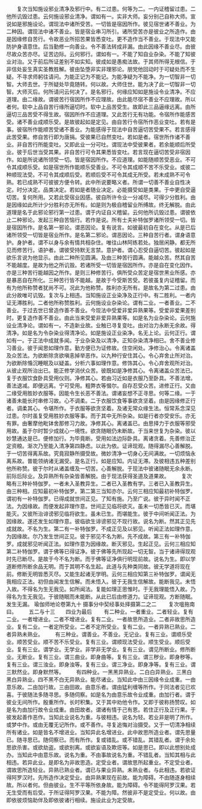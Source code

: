 <!-- { "loadSidebar": true } -->
　　复次当知施设邪业清净及邪行中。有二过患。何等为二。一内证稽留过患。二他所讥毁过患。云何施设邪业清净。谓如有一。实非大师。妄分别己自称大师。宣说如是邪施设论。谓现法中诸所受苦。一切皆是宿因所作。彼见宿世诸不善业。为二种因。谓现法中诸不善业。皆是宿业串习所引。诸所受苦亦是彼业之所造作。由是因缘修自苦行。令故恶业所招苦果皆悉变吐。更不造作当不善业。于现法中又能防护身语意住。后当勤修一向善业。令不善法转成非漏。由此因缘不善业尽。由彼尽故众苦亦尽。证苦边际。云何邪行。谓如有一。不能了知自业杂染。不能了知彼业对治。又于前后所证差别不如实知。彼成如是愚痴法故。于其师所得无根信。于非信处妄生真实圣教胜解。彼由坠堕非实非理邪论。朋党他回动时于可疑处而不生疑。不寻求师躬往请问。为能正记为不能记。为能净疑为不能净。为一切智非一切智。大师去世。于所疑处毕竟随转。何以故。大师住世。能为决了此一切智非一切智。大师灭后。何所请问云何决了。是名邪行。何缘应知如是施设令业清净。不应道理。由二缘故。谓彼苦行宿因所作不应理故。由此能尽宿不善业不应理故。所以者何。软中上品自苦行缘所逼切时。软中上品苦受生。故即此三品逼缘远离。由所逼切三品苦受不得生故。宿因所作不应道理。又此苦行无有功能。令宿所作能感苦受。诸不善业成顺乐受。是故彼起如是定见。由自苦行令宿所作恶业变吐。若有是事。彼宿所作能顺苦受诸不善业。为能感得于现法中自苦逼切苦受果不。若言感得此苦受果。修自苦行即为唐捐。受彼果已自然变吐。若如是者。宿世所作诸不善业。非自苦行所能变吐。又即此业一分可吐。谓现法中受彼果者。若余能顺后所受业。彼于后世当受其果。非自苦行可令其果悉皆变吐。若言现在逼切苦受非宿因作。如是所说诸所领受一切。皆是宿因所作。不应道理。如能随顺苦受恶业。不可令其成顺乐受。如是宿世所作能顺乐受善业。不可令其成顺不苦不乐受业。或彼二种顺现法受。不可令其成顺后受。若顺后受不可令其成无所受。若未成熟不可令熟。若已成熟不可彼彼方便令转。此中所说要略义者。所谓一切善不善业自性决定。时分决定。品类决定。若如是者随业决定。必能摄受如是类果。于中更自受逼切苦。复何所用。又若此受宿业因感。彼自所许令业一分减尽。可得少分胜利。由是因缘如此所计少分胜利亦无所有。如是则为极自稽留业所缚故。终无解脱。由此道理是名于此邪论邪行第一过患。谓于内证自义稽留。云何他所讥毁过患。谓彼依止二种邪论。发起三种自苦恼行。若作是说。所有士夫补特伽罗诸所领受一切。皆是宿因所作。是名第一邪论。谓恶因论。复有说言。如彼最初自在变化。从是已后诸所领受一切皆是宿业所作。是名第二邪论。谓恶因论。三种自苦行者。谓身语意护。身护者。谓不以身与余有情共相杂住。唯往山林阿练若处。独居闲静。都无所见而修苦行。语护者。谓彼受持默无言禁。意护者。谓心忍受自逼切苦。彼起如是欲乐言说为他显示。由此二种所见圆满。及由三种苦行圆满。能越众苦。然其自苦不能越度。是故为他之所讥毁。若诸所受一切皆是宿因所作。亦是自在变化因作。亦是三种苦行能越因之所作。是则三种修苦行。俱所受众苦定是宿世黑业所感。亦是暴恶自在所化。三种苦行皆不能越。是故于今受斯苦受。若彼虽复内证稽留。而有为他所称赞者犹尚不可。况此为他称赞。胜利亦无所有。是故名为第二过患。由此分故唯可讥毁。复次与上相违。当知施设正业染净及正行中。有二胜利。一者内证无滞胜利。二者他所称赞胜利。云何施设业杂染论。谓有二业。一者善业。二不善业。于过去世已曾造作善不善业。今现法中受爱非爱异熟果等。受爱非爱果差别时。更复造作善不善业。由此当来受爱非爱异熟果等。如是名为业杂染论。云何施设业清净论。谓如有一。不造新业故。业触已寻复变吐。由对治力永断无余故。得清净。如是名为令杂染业得清净论。如是施设正业染净。名无上论。云何正行。谓如有一。于正法中成就多闻。于业杂染及以清净。正知杂染清净相已。舍不善业修习善业。彼于闻思如理作意。勤方便已为证修故。住空闲处。净修治心。令离诸盖及众苦法。为欲断除贪欲嗔恚掉举恶作。以九种行安住其心。令心弃舍止所对治。为欲断除惛沉睡眠及以疑盖。分析六事如理作意。修饰其心。令心弃舍观所对治。从彼止观所治出已。能正修学消伏众苦。彼既如是净修其心。令离诸盖众苦法已。复于衣服饮食卧具受用仪则。净修其心。若由习近如是衣服乃至卧具。不善法增。善法退减。即便远离。宁可受用。粗弊衣等惙尔。自存忍受众苦。进修正行。又由二缘受用胜妙衣服等。因能令生长恶不善法。谓诸妄想不正寻思。何等二缘。一于诸善未能长时串修习故。心不调柔。二于衣服饮食等事欲贪坚着。由是因缘修正行者。调柔其心。令堪所作。于衣服等欲贪坚着。及诸无常众缘生法。恒常系念深见过患。尔时虽复受用胜妙衣服等事。而于其中无所杂染。如是行者亦受安乐。亦无有罪。由奢摩他毗钵舍那修习力故。净修其心。离诸盖已。由思择力于衣服等邪受用故。虽于尔时暂少成就心一境性。欲贪随眠仍未断故。于当来世复为杂染。彼以妙慧通达是已。便修加行。为毕竟断。受用如法边际卧具。离诸贪着。先善修治正定资粮。渐次乃至能入清净第四静虑。以此为依。证谛现观。随得漏尽心善解脱。于一切苦得离系故。究竟寂静所摄受故。微妙清净一切身心无间满故。一切烦恼永离系故。普能领纳诸无漏受。是名正行。如是应知。内证无滞。及彼相违五种差别他所称赞。彼于尔时从诸盖缠及一切苦。心善解脱。于现法中彼诸随眠无余永断。前际后际业。及异熟所有杂染皆善解脱。由于现法获得圣道及道果故。
　　复次略有三种补特伽罗。一者未入圣教异生。二者已入圣教有学。三者已入圣教异生。由三种相。应知最初补特伽罗。第二第三当知亦尔。云何三相应知最初补特伽罗。谓初有一补特伽罗。已得成就世间正见。了知有施。乃至广说。彼于异时闻不正法。为因缘故。而便发起非理作意。世间正见临将欲灭。虽未一切悉皆已灭。而堪能灭。又彼所治诽谤邪见临将欲生。虽未已生。而堪能生。彼于中间听闻正法。为因缘故。遂还发生如理作意。彼临欲生诽谤邪见不现行故。说名为断。然其正见先成就故。不名为生。第二有一补特伽罗。不成正见及以邪见。听闻正法如理作意。为因缘故。尔乃发生世间正见。彼于邪见不名为断。先不成故。第三有一补特伽罗。成就邪见听闻正法。如理作意为因缘故。断灭邪见。生起正见。云何三相应知第二补特伽罗。谓于佛等已得证净。彼于佛等先所现起一切无智。当于诸谛得现观时先已断尽。是故于今不名为断。而于佛等证净俱行明现前故。说名为生。即以学道断修所断余品无明。而于其明不名生起。此道与先种类同故。彼无学道将现在前。修断无明皆悉灭尽。又能生起诸无学明。云何三相应知第三补特伽罗。谓闻无我相应正法。初但由闻发生信解。而未悟入。彼于无我生信解故。能断我见。未悟入故。不得名为生无我见。如所闻法。复能如理正思惟时。于无我理能悟入故。乃得名为生无我见。于彼随眠而未能断。从此已后由修道力。证谛现观。方断随眠。发生无漏。
瑜伽师地论卷第九十
摄事分中契经事处择摄第二之二
　　复次嗢拖南曰。
　　五二与十三　　四业为最后
　　有二种业。一者重业。二者轻业。复有二业。一者增进业。二者不增进业。复有二业。一者故思所造业。二者非故思所造业。复有二业。一者定所受业。二者不定所受业。复有二业。一者异熟已熟业。二者异熟未熟业。
　　有三种业。谓善业。不善业。无记业。复有三业。谓顺乐受业。顺苦受业。顺不苦不乐受业。复有三业。谓顺现法受业。顺生受业。顺后受业。复有三业。谓学业。无学业。非学非无学业。复有三业。谓见所断业。修所断业。无断业。复有三业。谓三曲业。即身曲等。复有三业。谓三秽业。即身秽等。复有三业。谓三浊业。即身浊等。复有三业。谓三净业。即身净等。复有三业。谓三默然业。即身默然等。
　　有四种业。一黑黑异熟业。二白白异熟业。三黑白黑白异熟业。四不黑不白无异熟业。能尽诸业。当知此中由三因缘令业成重。一由意乐故。二由加行故。三由田故。由意乐者。谓由猛利缠等所作。于同法者见已欢喜。于彼随法多随寻思。多随伺察。如是名为由意乐故令业成重。由加行者。谓于彼业无间所作。殷重所作。长时积集。又于其中劝他令作。又即于彼称扬赞叹。如是名为由加行故令业成重。由田故者。谓诸有情于己有恩。若住正行及正行果。于彼发起善作恶作。当知此业说名为重。与彼相违。说名为轻。若业非是明了所作。或梦中作。或由无覆无记所作。或不善作。寻复追悔对治摄受。又于一切清净相续所有诸业。如是皆名不增进业。当知异此名增进业。此中故思所造业者。谓先思量已。随寻思已。随伺察已。而有所作。复或错乱。或不错乱。其错乱者。谓于余处思欲杀害。或欲劫盗。或欲别离。或欲妄语及欺诳等。如是思已。即以此想别处成办。当知此中由意乐故。说名为重。不由事故说名为重。不错乱者。当知其相与此相违。若异此业。是即名为非故思造。定受业者。谓故思所起重业。不定受业者。谓故思所造轻业。异熟已熟业者。谓已与果业异熟。未熟业者。与此相违。若欲证得阿罗汉时。先所造作决定受业。由异熟果现在前故。能为障碍。不由随逐身相续故。所以者何。但由彼业。生不平等所依身故。能为障碍。令不能得阿罗汉果。若无生受而有后受。于所证得阿罗汉果。不能为障。然彼非不是定受业。何以故。由即依彼烦恼助伴及即依彼诸行相续。施设此业为定受故。
